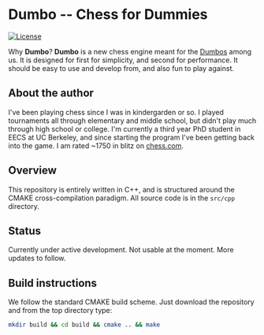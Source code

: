 # Dumbo -- Chess for Dummies
[![License](https://img.shields.io/badge/license-BSD-blue.svg)](LICENSE)

Why **Dumbo**? **Dumbo** is a new chess engine meant for the [Dumbos](http://movies.disney.com/dumbo) among us. It is designed for first for simplicity, and second for performance. It should be easy to use and develop from, and also fun to play against.

## About the author
I've been playing chess since I was in kindergarden or so. I played tournaments all through elementary and middle school, but didn't play much through high school or college. I'm currently a third year PhD student in EECS at UC Berkeley, and since starting the program I've been getting back into the game. I am rated ~1750 in blitz on [chess.com](https://www.chess.com).

## Overview
This repository is entirely written in C++, and is structured around the CMAKE cross-compilation paradigm. All source code is in the `src/cpp` directory.

## Status
Currently under active development. Not usable at the moment. More updates to follow.

## Build instructions
We follow the standard CMAKE build scheme. Just download the repository and from the top directory type:

```bash
mkdir build && cd build && cmake .. && make
```
